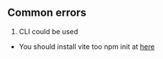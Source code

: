 ## Common errors
1. CLI could be used
- You should install vite too npm init at [here](https://tailwindcss.com/docs/guides/vite)
